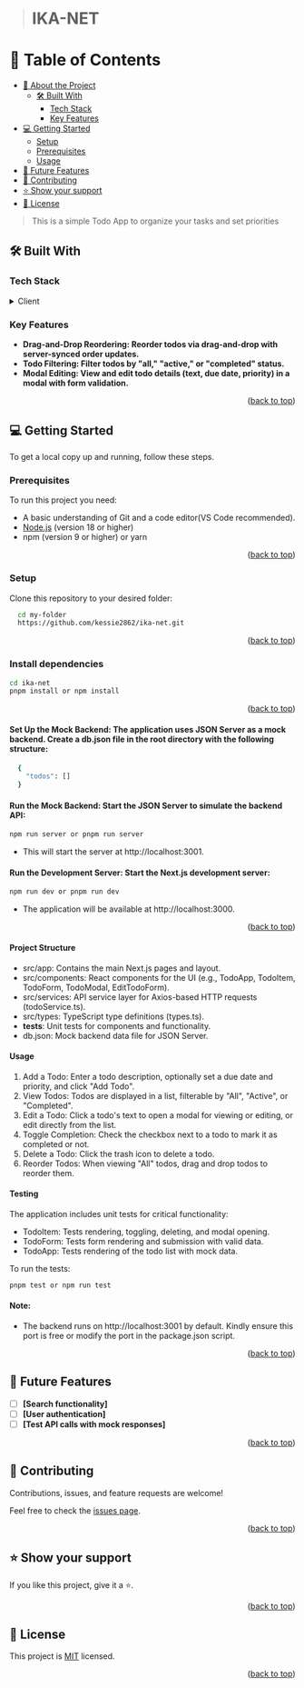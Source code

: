 > # IKA-NET                                                                                                    

<a name="readme-top"></a>

<!-- TABLE OF CONTENTS -->

# 📗 Table of Contents

- [📖 About the Project](#about-project)
  - [🛠 Built With](#built-with)
    - [Tech Stack](#tech-stack)
    - [Key Features](#key-features)
- [💻 Getting Started](#getting-started)
  - [Setup](#setup)
  - [Prerequisites](#prerequisites)
  - [Usage](#usage)
- [🔭 Future Features](#future-features)
- [🤝 Contributing](#contributing)
- [⭐️ Show your support](#support)
- [📝 License](#license)

<!-- PROJECT DESCRIPTION -->

> This is a simple Todo App to organize your tasks and set priorities

## 🛠 Built With <a name="built-with"></a>

### Tech Stack <a name="tech-stack"></a>

<details>
  <summary>Client</summary>
  <ul>
    <li><a href="https://nextjs.org/">Next.js</a></li>
    <li><a href="https://tailwindcss.com/">Tailwind CSS</a></li>
    <li><a href="https://jestjs.io/">Jest</a></li>
  </ul>
</details>

<!-- Features -->

### Key Features <a name="key-features"></a>

- **Drag-and-Drop Reordering: Reorder todos via drag-and-drop with server-synced order updates.**
- **Todo Filtering: Filter todos by "all," "active," or "completed" status.**
- **Modal Editing: View and edit todo details (text, due date, priority) in a modal with form validation.**

<p align="right">(<a href="#readme-top">back to top</a>)</p>

<!-- GETTING STARTED -->

## 💻 Getting Started <a name="getting-started"></a>

To get a local copy up and running, follow these steps.

### Prerequisites

To run this project you need:

- A basic understanding of Git and a code editor(VS Code recommended).
- [Node.js](https://nodejs.org/en) (version 18 or higher)
- npm (version 9 or higher) or yarn

<p align="right">(<a href="#readme-top">back to top</a>)</p>

### Setup

Clone this repository to your desired folder:

``` sh
  cd my-folder
  https://github.com/kessie2862/ika-net.git
```

<p align="right">(<a href="#readme-top">back to top</a>)</p>

### Install dependencies

``` sh
cd ika-net
pnpm install or npm install
```

<p align="right">(<a href="#readme-top">back to top</a>)</p>

#### Set Up the Mock Backend: The application uses JSON Server as a mock backend. Create a db.json file in the root directory with the following structure:

``` sh
  {
    "todos": []
  }
```
#### Run the Mock Backend: Start the JSON Server to simulate the backend API:

``` sh
npm run server or pnpm run server
```
- This will start the server at http://localhost:3001.

#### Run the Development Server: Start the Next.js development server:
``` sh
npm run dev or pnpm run dev
```
- The application will be available at http://localhost:3000.

<p align="right">(<a href="#readme-top">back to top</a>)</p>

#### Project Structure

- src/app: Contains the main Next.js pages and layout.
- src/components: React components for the UI (e.g., TodoApp, TodoItem, TodoForm, TodoModal, EditTodoForm).
- src/services: API service layer for Axios-based HTTP requests (todoService.ts).
- src/types: TypeScript type definitions (types.ts).
- __tests__: Unit tests for components and functionality.
- db.json: Mock backend data file for JSON Server.

#### Usage

1. Add a Todo: Enter a todo description, optionally set a due date and priority, and click "Add Todo".
2. View Todos: Todos are displayed in a list, filterable by "All", "Active", or "Completed".
3. Edit a Todo: Click a todo's text to open a modal for viewing or editing, or edit directly from the list.
4. Toggle Completion: Check the checkbox next to a todo to mark it as completed or not.
5. Delete a Todo: Click the trash icon to delete a todo.
6. Reorder Todos: When viewing "All" todos, drag and drop todos to reorder them.

#### Testing

The application includes unit tests for critical functionality:

- TodoItem: Tests rendering, toggling, deleting, and modal opening.
- TodoForm: Tests form rendering and submission with valid data.
- TodoApp: Tests rendering of the todo list with mock data.

To run the tests:
``` sh
pnpm test or npm run test
```

#### Note:
- The backend runs on http://localhost:3001 by default. Kindly ensure this port is free or modify the port in the package.json script.

<p align="right">(<a href="#readme-top">back to top</a>)</p>

<!-- FUTURE FEATURES -->

## 🔭 Future Features <a name="future-features"></a>

- [ ] **[Search functionality]**
- [ ] **[User authentication]**
- [ ] **[Test API calls with mock responses]**

<p align="right">(<a href="#readme-top">back to top</a>)</p>

<!-- CONTRIBUTING -->

## 🤝 Contributing <a name="contributing"></a>

Contributions, issues, and feature requests are welcome!

Feel free to check the [issues page](https://github.com/kessie2862/ika-net/issues).

<p align="right">(<a href="#readme-top">back to top</a>)</p>

<!-- SUPPORT -->

## ⭐️ Show your support <a name="support"></a>

If you like this project, give it a ⭐.

<p align="right">(<a href="#readme-top">back to top</a>)</p>

## 📝 License <a name="license"></a>

This project is [MIT](https://github.com/kessie2862/ika-net/blob/main/LICENSE) licensed.

<p align="right">(<a href="#readme-top">back to top</a>)</p>
